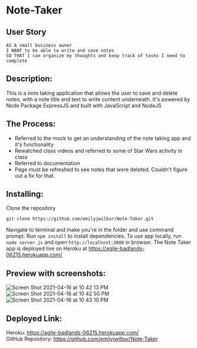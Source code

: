 # Note-Taker

## User Story

```
AS A small business owner
I WANT to be able to write and save notes
SO THAT I can organize my thoughts and keep track of tasks I need to complete
```

## Description:

This is a note taking application that allows the user to save and delete notes, with a note title and text to write content underneath. It's powered by Node Package ExpressJS and built with JavaScript and NodeJS



## The Process:
- Referred to the mock to get an understanding of the note taking app and it's functionality
- Rewatched class videos and referred to some of Star Wars activity in class
- Referred to documentation
- Page must be refreshed to see notes that were deleted. Couldn't figure out a fix for that.



## Installing:
Clone the repository 

```
git clone https://github.com/emilyjwilbur/Note-Taker.git
```
Navigate to terminal and make you're in the folder and use command prompt.
Run ```npm install``` to install dependencies. To use app locally, run ```node server.js``` and open ```http://localhost:3000``` in browser. The Note Taker app is deployed live on Heroku at https://agile-badlands-06215.herokuapp.com/


## Preview with screenshots:
![Screen Shot 2021-04-16 at 10 42 13 PM](https://user-images.githubusercontent.com/79462454/115099869-bfb71900-9f06-11eb-9000-8da3038971f7.png)
![Screen Shot 2021-04-16 at 10 42 50 PM](https://user-images.githubusercontent.com/79462454/115099875-ccd40800-9f06-11eb-9960-a2605c39b6ab.png)
![Screen Shot 2021-04-16 at 10 43 10 PM](https://user-images.githubusercontent.com/79462454/115099876-d0678f00-9f06-11eb-889a-46060ab06202.png)

## Deployed Link:

Heroku: https://agile-badlands-06215.herokuapp.com/ <br>
GitHub Repository: https://github.com/emilyjwilbur/Note-Taker



